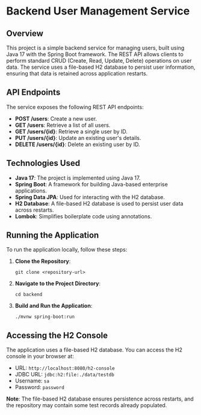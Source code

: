# Backend User Management Service

## Overview
This project is a simple backend service for managing users, built using Java 17 with the Spring Boot framework. The REST API allows clients to perform standard CRUD (Create, Read, Update, Delete) operations on user data. The service uses a file-based H2 database to persist user information, ensuring that data is retained across application restarts.

## API Endpoints
The service exposes the following REST API endpoints:

- **POST /users**: Create a new user.
- **GET /users**: Retrieve a list of all users.
- **GET /users/{id}**: Retrieve a single user by ID.
- **PUT /users/{id}**: Update an existing user's details.
- **DELETE /users/{id}**: Delete an existing user by ID.

## Technologies Used
- **Java 17**: The project is implemented using Java 17.
- **Spring Boot**: A framework for building Java-based enterprise applications.
- **Spring Data JPA**: Used for interacting with the H2 database.
- **H2 Database**: A file-based H2 database is used to persist user data across restarts.
- **Lombok**: Simplifies boilerplate code using annotations.

## Running the Application
To run the application locally, follow these steps:

1. **Clone the Repository**:
   ```
   git clone <repository-url>
   ```
2. **Navigate to the Project Directory**:
   ```
   cd backend
   ```
3. **Build and Run the Application**:
   ```
   ./mvnw spring-boot:run
   ```

## Accessing the H2 Console
The application uses a file-based H2 database. You can access the H2 console in your browser at:

- URL: `http://localhost:8080/h2-console`
- JDBC URL: `jdbc:h2:file:./data/testdb`
- Username: `sa`
- Password: `password`

**Note**: The file-based H2 database ensures persistence across restarts, and the repository may contain some test records already populated.




